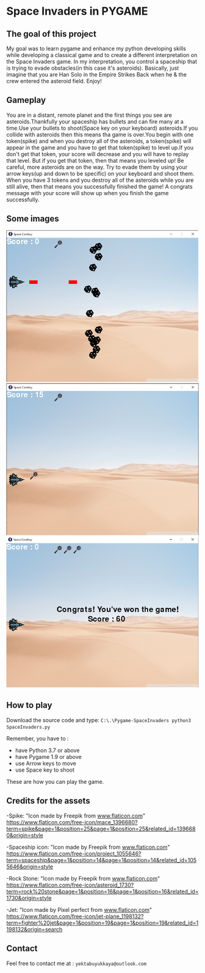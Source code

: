 # Space Invaders in PYGAME
## The goal of this project
My goal was to learn pygame and enhance my python developing skills while developing a classical game and to create a different interpretation on the Space Invaders game. In my interpretation, you control a spaceship that is trying to evade obstacles(in this case it's asteroids). Basically, just imagine that you are Han Solo in the Empire Strikes Back when he & the crew entered the asteroid field. Enjoy! 

## Gameplay
You are in a distant, remote planet and the first things you see are asteroids.Thankfully your spaceship has bullets and can fire many at a time.Use your bullets to shoot(Space key on your keyboard) asteroids.If you collide with asteroids then this means tha game is over.You begin with one token(spike) and when you destroy all of the asteroids, a token(spike) will appear in the game and you have to get that token(spike) to level up.If you don't get that token, your score will decrease and you will have to replay that level. But if you get that token, then that means you leveled up! Be careful, more asteroids are on the way. Try to evade them by using your arrow keys(up and down to be specific) on your keyboard and shoot them. When you have 3 tokens and you destroy all of the asteroids while you are still alive, then that means you successfully finished the game! A congrats message with your score will show up when you finish the game successfully.


## Some images
![](screenshots/In-game.png)
![](screenshots/token.png)
![](screenshots/congrats.png)

## How to play
Download the source code and type:
```C:\.\Pygame-SpaceInvaders python3 SpaceInvaders.py```

Remember, you have to : 
- have Python 3.7 or above
- have Pygame 1.9 or above
- use Arrow keys to move
- use Space key to shoot

These are how you can play the game.

## Credits for the assets
-Spike: "Icon made by Freepik from www.flaticon.com"
https://www.flaticon.com/free-icon/mace_1396680?term=spike&page=1&position=25&page=1&position=25&related_id=1396680&origin=style

-Spaceship icon: "Icon made by Freepik from www.flaticon.com"
https://www.flaticon.com/free-icon/project_1055646?term=spaceship&page=1&position=14&page=1&position=14&related_id=1055646&origin=style

-Rock Stone: "Icon made by Freepik from www.flaticon.com"
https://www.flaticon.com/free-icon/asteroid_1730?term=rock%20stone&page=1&position=16&page=1&position=16&related_id=1730&origin=style

-Jet: "Icon made by Pixel perfect from www.flaticon.com"
https://www.flaticon.com/free-icon/jet-plane_1198132?term=fighter%20jet&page=1&position=19&page=1&position=19&related_id=1198132&origin=search

## Contact
Feel free to contact me at : `yektabuyukkaya@outlook.com`
